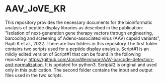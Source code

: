# AAV_JoVE_KR
This repository provides the necessary documents for the bioinformatic analysis of peptide display libraries as described in the publication: "Isolation of next-generation gene therapy vectors through engineering, barcoding and screening of Adeno-associated virus (AAV) capsid variants", Rapti K et al., 2022.
There are two folders in this repository
The first folder contains two scripts used for a peptide display analysis. Script#1 is an mildly edited version of Script#1 that can be found in the following repository: https://github.com/JonasWeinmann/AAV-barcode-detection-and-normalization. It is updated for python3. Script#2 is original and used only in this publication.
The second folder contains the input and output files used in the two scripts. 
